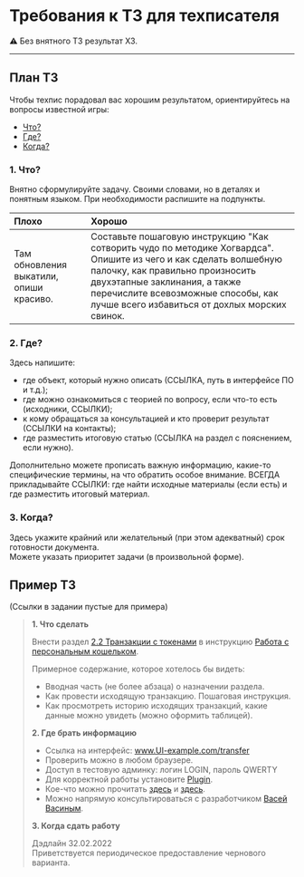 # Требования к ТЗ для техписателя

⚠️ Без внятного ТЗ результат ХЗ.

---

## План ТЗ

Чтобы техпис порадовал вас хорошим результатом, ориентируйтесь на вопросы известной игры:
- [Что?](#1-что)
- [Где?](#2-где)
- [Когда?](#3-когда)

### 1. Что?

Внятно сформулируйте задачу. Своими словами, но в деталях и понятным языком. При необходимости распишите на подпункты.

| Плохо| Хорошо|
|:---|:---|
| Там обновления выкатили, опиши красиво.| Составьте пошаговую инструкцию "Как сотворить чудо по методике Хогвардса". Опишите из чего и как сделать волшебную палочку, как правильно произносить двухэтапные заклинания, а также перечислите всевозможные способы, как лучше всего избавиться от дохлых морских свинок.|

### 2. Где?

Здесь напишите:
- где объект, который нужно описать (ССЫЛКА, путь в интерфейсе ПО и т.д.);
- где можно ознакомиться с теорией по вопросу, если что-то есть (исходники, ССЫЛКИ);
- к кому обращаться за консультацией и кто проверит результат (ССЫЛКИ на контакты);
- где разместить итоговую статью (ССЫЛКА на раздел с пояснением, если нужно).

Дополнительно можете прописать важную информацию, какие-то специфические термины, на что обратить особое внимание.
ВСЕГДА прикладывайте ССЫЛКИ: где найти исходные материалы (если есть) и где разместить итоговый материал.

### 3. Когда?

Здесь укажите крайний или желательный (при этом адекватный) срок готовности документа.   
Можете указать приоритет задачи (в произвольной форме).

## Пример ТЗ

(Ссылки в задании пустые для примера)

> **1. Что сделать**  
> 
> Внести раздел [2.2 Транзакции с токенами](ссылка) в инструкцию [Работа с персональным кошельком](ссылка).
> 
> Примерное содержание, которое хотелось бы видеть:
> - Вводная часть (не более абзаца) о назначении раздела.
> - Как провести исходящую транзакцию. Пошаговая инструкция.
> - Как просмотреть историю исходящих транзакций, какие данные можно увидеть (можно оформить таблицей).
> 
> **2. Где брать информацию**
> 
> - Ссылка на интерфейс: www.UI-example.com/transfer
> - Проверить можно в любом браузере.
> - Доступ в тестовую админку: логин LOGIN, пароль QWERTY
> - Для корректной работы установите [Plugin](ссылка-на-плагин).
> - Кое-что можно прочитать [здесь](ссылка) и [здесь](ссылка).
> - Можно напрямую консультироваться с разработчиком [Васей Васиным](ссылка-на-контакт).
> 
> **3. Когда сдать работу**
> 
> Дэдлайн 32.02.2022  
> Приветствуется периодическое предоставление чернового варианта.
